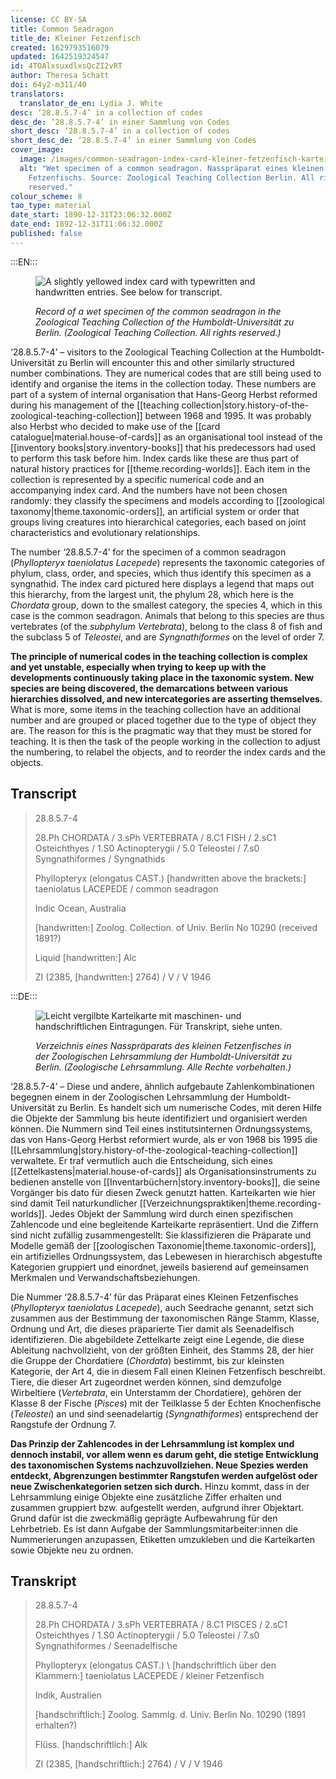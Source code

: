 ```yaml
---
license: CC BY-SA
title: Common Seadragon
title_de: Kleiner Fetzenfisch
created: 1629793516079
updated: 1642519324547
id: 4TOAlxsuxdlxsQcZI2vRT
author: Theresa Schatt
doi: 64y2-m311/40
translators:
  translator_de_en: Lydia J. White
desc: ‘28.8.5.7-4’ in a collection of codes
desc_de: ‘28.8.5.7-4’ in einer Sammlung von Codes
short_desc: ‘28.8.5.7-4’ in a collection of codes
short_desc_de: ‘28.8.5.7-4’ in einer Sammlung von Codes
cover_image:
  image: /images/common-seadragon-index-card-kleiner-fetzenfisch-karteikarte.jpg
  alt: "Wet specimen of a common seadragon. Nasspräparat eines kleinen
    Fetzenfischs. Source: Zoological Teaching Collection Berlin. All rights
    reserved."
colour_scheme: 8
tao_type: material
date_start: 1890-12-31T23:06:32.000Z
date_end: 1892-12-31T11:06:32.000Z
published: false
---
```


:::EN:::

<figure>

![A slightly yellowed index card with typewritten and handwritten entries. See below for transcript.](/images/common-seadragon-index-card-kleiner-fetzenfisch-karteikarte.jpg)

<figcaption>

_Record of a wet specimen of the common seadragon in the Zoological Teaching Collection of the Humboldt-Universität zu Berlin. (Zoological Teaching Collection. All rights reserved.)_

</figcaption>

</figure>

‘28.8.5.7-4’ – visitors to the Zoological Teaching Collection at the Humboldt-Universität zu Berlin will encounter this and other similarly structured number combinations. They are numerical codes that are still being used to identify and organise the items in the collection today. These numbers are part of a system of internal organisation that Hans-Georg Herbst reformed during his management of the [[teaching collection|story.history-of-the-zoological-teaching-collection]] between 1968 and 1995. It was probably also Herbst who decided to make use of the [[card catalogue|material.house-of-cards]] as an organisational tool instead of the [[inventory books|story.inventory-books]] that his predecessors had used to perform this task before him. Index cards like these are thus part of natural history practices for [[theme.recording-worlds]]. Each item in the collection is represented by a specific numerical code and an accompanying index card. And the numbers have not been chosen randomly: they classify the specimens and models according to [[zoological taxonomy|theme.taxonomic-orders]], an artificial system or order that groups living creatures into hierarchical categories, each based on joint characteristics and evolutionary relationships.

The number ‘28.8.5.7-4’ for the specimen of a common seadragon (_Phyllopteryx taeniolatus Lacepede_) represents the taxonomic categories of phylum, class, order, and species, which thus identify this specimen as a syngnathid. The index card pictured here displays a legend that maps out this hierarchy, from the largest unit, the phylum 28, which here is the _Chordata_ group, down to the smallest category, the species 4, which in this case is the common seadragon. Animals that belong to this species are thus vertebrates (of the _subphylum Vertebrata_), belong to the class 8 of fish and the subclass 5 of _Teleostei_, and are _Syngnathiformes_ on the level of order 7.

**The principle of numerical codes in the teaching collection is complex and yet unstable, especially when trying to keep up with the developments continuously taking place in the taxonomic system. New species are being discovered, the demarcations between various hierarchies dissolved, and new intercategories are asserting themselves.** What is more, some items in the teaching collection have an additional number and are grouped or placed together due to the type of object they are. The reason for this is the pragmatic way that they must be stored for teaching. It is then the task of the people working in the collection to adjust the numbering, to relabel the objects, and to reorder the index cards and the objects.

## Transcript

>28.8.5.7-4
>
>28.Ph CHORDATA / 3.sPh VERTEBRATA / 8.C1 FISH / 2.sC1 Osteichthyes / 1.S0 Actinopterygii / 5.0 Teleostei / 7.s0 Syngnathiformes / Syngnathids
>
>Phyllopteryx (elongatus CAST.) \[handwritten above the brackets:] taeniolatus LACEPEDE / common seadragon
>
>Indic Ocean, Australia
>
>\[handwritten:] Zoolog. Collection. of Univ. Berlin No 10290 (received 1891?)
>
>Liquid \[handwritten:] Alc
>
>ZI (2385, \[handwritten:] 2764) / V / V 1946


:::DE:::

<figure>

![Leicht vergilbte Karteikarte mit maschinen- und handschriftlichen Eintragungen. Für Transkript, siehe unten.](/images/common-seadragon-index-card-kleiner-fetzenfisch-karteikarte.jpg)

<figcaption>

_Verzeichnis eines Nasspräparats des kleinen Fetzenfisches in der Zoologischen Lehrsammlung der Humboldt-Universität zu Berlin. (Zoologische Lehrsammlung. Alle Rechte vorbehalten.)_

</figcaption>

</figure>

‘28.8.5.7-4’ – Diese und andere, ähnlich aufgebaute Zahlenkombinationen begegnen einem in der Zoologischen Lehrsammlung der Humboldt-Universität zu Berlin. Es handelt sich um numerische Codes, mit deren Hilfe die Objekte der Sammlung bis heute identifiziert und organisiert werden können. Die Nummern sind Teil eines institutsinternen Ordnungssystems, das von Hans-Georg Herbst reformiert wurde, als er von 1968 bis 1995 die [[Lehrsammlung|story.history-of-the-zoological-teaching-collection]] verwaltete. Er traf vermutlich auch die Entscheidung, sich eines [[Zettelkastens|material.house-of-cards]] als Organisationsinstruments zu bedienen anstelle von [[Inventarbüchern|story.inventory-books]], die seine Vorgänger bis dato für diesen Zweck genutzt hatten. Karteikarten wie hier sind damit Teil naturkundlicher [[Verzeichnungspraktiken|theme.recording-worlds]]. Jedes Objekt der Sammlung wird durch einen spezifischen Zahlencode und eine begleitende Karteikarte repräsentiert. Und die Ziffern sind nicht zufällig zusammengestellt: Sie klassifizieren die Präparate und Modelle gemäß der [[zoologischen Taxonomie|theme.taxonomic-orders]], ein artifizielles Ordnungssystem, das Lebewesen in hierarchisch abgestufte Kategorien gruppiert und einordnet, jeweils basierend auf gemeinsamen Merkmalen und Verwandschaftsbeziehungen.

Die Nummer ‘28.8.5.7-4’ für das Präparat eines Kleinen Fetzenfisches (_Phyllopteryx taeniolatus Lacepede_), auch Seedrache genannt, setzt sich zusammen aus der Bestimmung der taxonomischen Ränge Stamm, Klasse, Ordnung und Art, die dieses präparierte Tier damit als Seenadelfisch identifizieren. Die abgebildete Zettelkarte zeigt eine Legende, die diese Ableitung nachvollzieht, von der größten Einheit, des Stamms 28, der hier die Gruppe der Chordatiere (_Chordata_) bestimmt, bis zur kleinsten Kategorie, der Art 4, die in diesem Fall einen Kleinen Fetzenfisch beschreibt. Tiere, die dieser Art zugeordnet werden können, sind demzufolge Wirbeltiere (_Vertebrata_, ein Unterstamm der Chordatiere), gehören der Klasse 8 der Fische (_Pisces_) mit der Teilklasse 5 der Echten Knochenfische (_Teleostei_) an und sind seenadelartig (_Syngnathiformes_) entsprechend der Rangstufe der Ordnung 7.

**Das Prinzip der Zahlencodes in der Lehrsammlung ist komplex und dennoch instabil, vor allem wenn es darum geht, die stetige Entwicklung des taxonomischen Systems nachzuvollziehen. Neue Spezies werden entdeckt, Abgrenzungen bestimmter Rangstufen werden aufgelöst oder neue Zwischenkategorien setzen sich durch.** Hinzu kommt, dass in der Lehrsammlung einige Objekte eine zusätzliche Ziffer erhalten und zusammen gruppiert bzw. aufgestellt werden, aufgrund ihrer Objektart. Grund dafür ist die zweckmäßig geprägte Aufbewahrung für den Lehrbetrieb. Es ist dann Aufgabe der Sammlungsmitarbeiter:innen die Nummerierungen anzupassen, Etiketten umzukleben und die Karteikarten sowie Objekte neu zu ordnen.

## Transkript

>28.8.5.7-4
>
>28.Ph CHORDATA / 3.sPh VERTEBRATA / 8.C1 PISCES / 2.sC1 Osteichthyes / 1.S0 Actinopterygii / 5.0 Teleostei / 7.s0 Syngnathiformes / Seenadelfische
>
>Phyllopteryx (elongatus CAST.) \ [handschriftlich über den Klammern:] taeniolatus LACEPEDE / kleiner Fetzenfisch
>
>Indik, Australien
>
>\[handschriftlich:] Zoolog. Sammlg. d. Univ. Berlin No. 10290 (1891 erhalten?)
>
>Flüss. \[handschriftlich:] Alk
>
>ZI (2385, \[handschriftlich:] 2764) / V / V 1946
